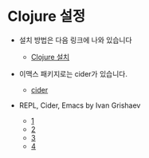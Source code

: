 # Clojure 설정

- 설치 방법은 다음 링크에 나와 있습니다
  - [Clojure 설치](https://lispkorea.github.io/clojure/setup_clojure/)

- 이맥스 패키지로는 cider가 있습니다.
  - [cider](cider.md)


- REPL, Cider, Emacs by Ivan Grishaev
  - [1](https://grishaev.me/clj-repl-part-1/)
  - [2](https://grishaev.me/clj-repl-part-2/)
  - [3](https://grishaev.me/clj-repl-part-3/)
  - [4](https://grishaev.me/clj-repl-part-4/)
